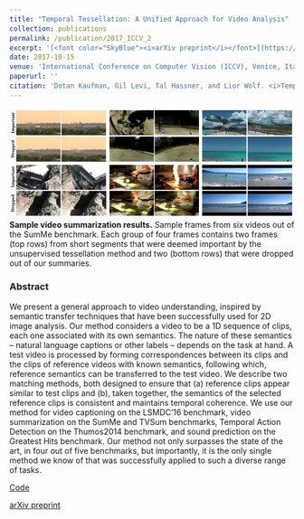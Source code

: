 ```yaml
---
title: "Temporal Tessellation: A Unified Approach for Video Analysis"
collection: publications
permalink: /publication/2017_ICCV_2
excerpt: '[<font color="SkyBlue"><i>arXiv preprint</i></font>](https://arxiv.org/pdf/1612.06950.pdf)'
date: 2017-10-15
venue: 'International Conference on Computer Vision (ICCV), Venice, Italy'
paperurl: ''
citation: 'Dotan Kaufman, Gil Levi, Tal Hassner, and Lior Wolf. <i>Temporal Tessellation: A Unified Approach for Video Analysis.</i> International Conference on Computer Vision (ICCV), Venice, Italy, 2017.'
---
```


<img src='../projects/tt/teaser.jpg'><br/>
<b>Sample video summarization results.</b> Sample frames from six videos out of the SumMe benchmark. Each group of four frames
contains two frames (top rows) from short segments that were deemed important by the unsupervised tessellation method and two (bottom
rows) that were dropped out of our summaries.

### Abstract
We present a general approach to video understanding, inspired by semantic transfer techniques that have been successfully used for 2D image analysis. Our method considers a video to be a 1D sequence of clips, each one associated with its own semantics. The nature of these semantics – natural language captions or other labels – depends on the task at hand. A test video is processed by forming correspondences between its clips and the clips of reference videos with known semantics, following which, reference semantics can be transferred to the test video. We describe two matching methods, both designed to ensure that (a) reference clips appear similar to test clips and (b), taken together, the semantics of the selected reference clips is consistent and maintains temporal coherence. We use our method for video captioning on the LSMDC’16 benchmark, video summarization on the SumMe and TVSum benchmarks, Temporal Action Detection on the Thumos2014 benchmark, and sound prediction on the Greatest Hits benchmark. Our method not only surpasses the state of the art, in four out of five benchmarks, but importantly, it is the only single method we know of that was successfully applied to such a diverse range of tasks.


[Code](https://github.com/dot27/temporal-tessellation)

[arXiv preprint](https://arxiv.org/pdf/1612.06950.pdf)
